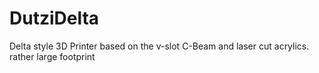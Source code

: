 # DutziDelta
Delta style 3D Printer based on the v-slot C-Beam and laser cut acrylics. rather large footprint 
